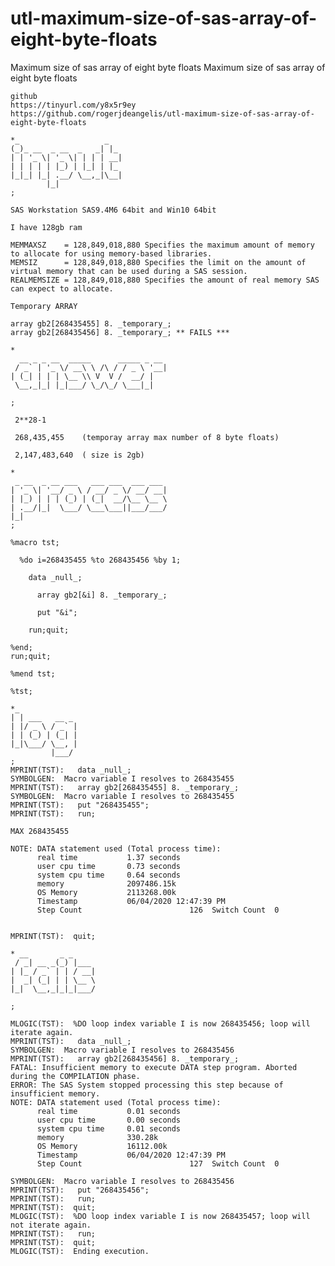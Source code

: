 # utl-maximum-size-of-sas-array-of-eight-byte-floats
Maximum size of sas array of eight byte floats
    Maximum size of sas array of eight byte floats                                                                                      
                                                                                                                                        
    github                                                                                                                              
    https://tinyurl.com/y8x5r9ey                                                                                                        
    https://github.com/rogerjdeangelis/utl-maximum-size-of-sas-array-of-eight-byte-floats                                               
                                                                                                                                        
    *_                   _                                                                                                              
    (_)_ __  _ __  _   _| |_                                                                                                            
    | | '_ \| '_ \| | | | __|                                                                                                           
    | | | | | |_) | |_| | |_                                                                                                            
    |_|_| |_| .__/ \__,_|\__|                                                                                                           
            |_|                                                                                                                         
    ;                                                                                                                                   
                                                                                                                                        
    SAS Workstation SAS9.4M6 64bit and Win10 64bit                                                                                      
                                                                                                                                        
    I have 128gb ram                                                                                                                    
                                                                                                                                        
    MEMMAXSZ    = 128,849,018,880 Specifies the maximum amount of memory to allocate for using memory-based libraries.                  
    MEMSIZ      = 128,849,018,880 Specifies the limit on the amount of virtual memory that can be used during a SAS session.            
    REALMEMSIZE = 128,849,018,880 Specifies the amount of real memory SAS can expect to allocate.                                       
                                                                                                                                        
    Temporary ARRAY                                                                                                                     
                                                                                                                                        
    array gb2[268435455] 8. _temporary_;                                                                                                
    array gb2[268435456] 8. _temporary_; ** FAILS ***                                                                                   
                                                                                                                                        
    *                                                                                                                                   
      __ _ _ __  _____      _____ _ __                                                                                                  
     / _` | '_ \/ __\ \ /\ / / _ \ '__|                                                                                                 
    | (_| | | | \__ \\ V  V /  __/ |                                                                                                    
     \__,_|_| |_|___/ \_/\_/ \___|_|                                                                                                    
                                                                                                                                        
    ;                                                                                                                                   
                                                                                                                                        
     2**28-1                                                                                                                            
                                                                                                                                        
     268,435,455    (temporay array max number of 8 byte floats)                                                                        
                                                                                                                                        
     2,147,483,640  ( size is 2gb)                                                                                                      
                                                                                                                                        
    *                                                                                                                                   
     _ __  _ __ ___   ___ ___  ___ ___                                                                                                  
    | '_ \| '__/ _ \ / __/ _ \/ __/ __|                                                                                                 
    | |_) | | | (_) | (_|  __/\__ \__ \                                                                                                 
    | .__/|_|  \___/ \___\___||___/___/                                                                                                 
    |_|                                                                                                                                 
    ;                                                                                                                                   
                                                                                                                                        
    %macro tst;                                                                                                                         
                                                                                                                                        
      %do i=268435455 %to 268435456 %by 1;                                                                                              
                                                                                                                                        
        data _null_;                                                                                                                    
                                                                                                                                        
          array gb2[&i] 8. _temporary_;                                                                                                 
                                                                                                                                        
          put "&i";                                                                                                                     
                                                                                                                                        
        run;quit;                                                                                                                       
                                                                                                                                        
    %end;                                                                                                                               
    run;quit;                                                                                                                           
                                                                                                                                        
    %mend tst;                                                                                                                          
                                                                                                                                        
    %tst;                                                                                                                               
                                                                                                                                        
    *_                                                                                                                                  
    | | ___   __ _                                                                                                                      
    | |/ _ \ / _` |                                                                                                                     
    | | (_) | (_| |                                                                                                                     
    |_|\___/ \__, |                                                                                                                     
             |___/                                                                                                                      
    ;                                                                                                                                   
    MPRINT(TST):   data _null_;                                                                                                         
    SYMBOLGEN:  Macro variable I resolves to 268435455                                                                                  
    MPRINT(TST):   array gb2[268435455] 8. _temporary_;                                                                                 
    SYMBOLGEN:  Macro variable I resolves to 268435455                                                                                  
    MPRINT(TST):   put "268435455";                                                                                                     
    MPRINT(TST):   run;                                                                                                                 
                                                                                                                                        
    MAX 268435455                                                                                                                       
                                                                                                                                        
    NOTE: DATA statement used (Total process time):                                                                                     
          real time           1.37 seconds                                                                                              
          user cpu time       0.73 seconds                                                                                              
          system cpu time     0.64 seconds                                                                                              
          memory              2097486.15k                                                                                               
          OS Memory           2113268.00k                                                                                               
          Timestamp           06/04/2020 12:47:39 PM                                                                                    
          Step Count                        126  Switch Count  0                                                                        
                                                                                                                                        
                                                                                                                                        
    MPRINT(TST):  quit;                                                                                                                 
                                                                                                                                        
    * __       _ _                                                                                                                      
     / _| __ _(_) |___                                                                                                                  
    | |_ / _` | | / __|                                                                                                                 
    |  _| (_| | | \__ \                                                                                                                 
    |_|  \__,_|_|_|___/                                                                                                                 
                                                                                                                                        
    ;                                                                                                                                   
                                                                                                                                        
    MLOGIC(TST):  %DO loop index variable I is now 268435456; loop will iterate again.                                                  
    MPRINT(TST):   data _null_;                                                                                                         
    SYMBOLGEN:  Macro variable I resolves to 268435456                                                                                  
    MPRINT(TST):   array gb2[268435456] 8. _temporary_;                                                                                 
    FATAL: Insufficient memory to execute DATA step program. Aborted during the COMPILATION phase.                                      
    ERROR: The SAS System stopped processing this step because of insufficient memory.                                                  
    NOTE: DATA statement used (Total process time):                                                                                     
          real time           0.01 seconds                                                                                              
          user cpu time       0.00 seconds                                                                                              
          system cpu time     0.01 seconds                                                                                              
          memory              330.28k                                                                                                   
          OS Memory           16112.00k                                                                                                 
          Timestamp           06/04/2020 12:47:39 PM                                                                                    
          Step Count                        127  Switch Count  0                                                                        
                                                                                                                                        
    SYMBOLGEN:  Macro variable I resolves to 268435456                                                                                  
    MPRINT(TST):   put "268435456";                                                                                                     
    MPRINT(TST):   run;                                                                                                                 
    MPRINT(TST):  quit;                                                                                                                 
    MLOGIC(TST):  %DO loop index variable I is now 268435457; loop will not iterate again.                                              
    MPRINT(TST):   run;                                                                                                                 
    MPRINT(TST):  quit;                                                                                                                 
    MLOGIC(TST):  Ending execution.                                                                                                     
                                                                                                                                        
                                                                                                                                        
